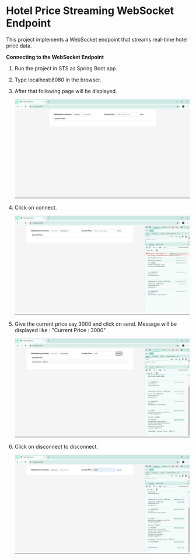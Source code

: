 # Hotel Price Streaming WebSocket Endpoint

This project implements a WebSocket endpoint that streams real-time hotel price data. 

**Connecting to the WebSocket Endpoint**

1. Run the project in STS as Spring Boot app.
2. Type localhost:8080 in the browser.
3. After that following page will be displayed.
   
   ![Endpoint](https://github.com/bhaktim19/Sankey_Solutions_SolutionAnalystIntern/blob/main/Milestone_Project_3/WebSocket%20Endpoint/InitialView.png)

4. Click on connect. 

   ![Connect](https://github.com/bhaktim19/Sankey_Solutions_SolutionAnalystIntern/blob/main/Milestone_Project_3/WebSocket%20Endpoint/Connect.png)

5. Give the current price say 3000 and click on send. Message will be displayed like : "Current Price : 3000"

   ![Price](https://github.com/bhaktim19/Sankey_Solutions_SolutionAnalystIntern/blob/main/Milestone_Project_3/WebSocket%20Endpoint/SendPrice.png)

6. Click on disconnect to disconnect.

   ![Disconnect](https://github.com/bhaktim19/Sankey_Solutions_SolutionAnalystIntern/blob/main/Milestone_Project_3/WebSocket%20Endpoint/Disconnect.png)
